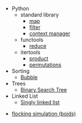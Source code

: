 <ul>
    <li>Python
        <ul>
            <li>standard library
                <ul>
                    <li><a href="python/std/map.py">map</a></li>
                    <li><a href="python/std/map.py">filter</a></li>
                    <li><a href="python/std/context_manager.py">context manager</a></li>
                </ul>
            </li>
            <li>functools
                <ul>
                    <li><a href="python/functools/reduce.py">reduce</a></li>
                </ul>
            </li>
            <li>itertools
                <ul>
                    <li><a href="python/itertools/cartesian_product.py">product</a></li>
                    <li><a href="python/itertools/permutation.py">permutations</a></li>
                </ul>
            </li>
        </ul>
    </li>
    <li>Sorting
        <ul>
            <li><a href="/sorting/buble.py">Bubble</a></li>
        </ul>
    </li>
    <li>Trees
        <ul>
            <li><a href="/trees/binary/search.py">Binary Search Tree</a></li>
        </ul>
    </li>
    <li>Linked List
        <ul>
            <li><a href="/LinkedList/SinglyLinkedList/singly_linked_list.py">Singly linked list</a></li>
        </ul>
    </li>
</ul>


- [flocking simulation (boids)](/boids)
